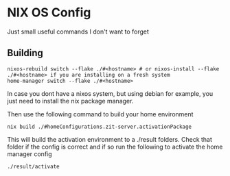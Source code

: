 # NIX OS Config

Just small useful commands I don't want to forget

## Building

```
nixos-rebuild switch --flake ./#<hostname> # or nixos-install --flake ./#<hostname> if you are installing on a fresh system
home-manager switch --flake ./#<hostname>

```

In case you dont have a nixos system, but using debian for example, you just need to install the nix package manager.

Then use the following command to build your home environment

```
nix build ./#homeConfigurations.zit-server.activationPackage
```

This will build the activation environment to a ./result folders. Check that folder if the config is correct and if so run the following to activate the home manager config

```
./result/activate
```

